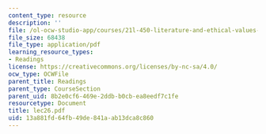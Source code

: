 ```yaml
---
content_type: resource
description: ''
file: /ol-ocw-studio-app/courses/21l-450-literature-and-ethical-values-fall-2002/13a881fd64fb49de841aab13dca8c860_lec26.pdf
file_size: 68438
file_type: application/pdf
learning_resource_types:
- Readings
license: https://creativecommons.org/licenses/by-nc-sa/4.0/
ocw_type: OCWFile
parent_title: Readings
parent_type: CourseSection
parent_uid: 8b2e0cf6-469e-2ddb-b0cb-ea8eedf7c1fe
resourcetype: Document
title: lec26.pdf
uid: 13a881fd-64fb-49de-841a-ab13dca8c860
---
```

